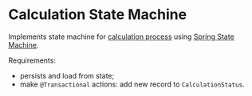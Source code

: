 # Calculation State Machine

Implements state machine for [calculation process](images/Calculation%20State%20Machine.png)
using [Spring State Machine](https://docs.spring.io/spring-statemachine/docs/current/reference/).

Requirements:

* persists and load from state;
* make `@Transactional` actions: add new record to `CalculationStatus`.